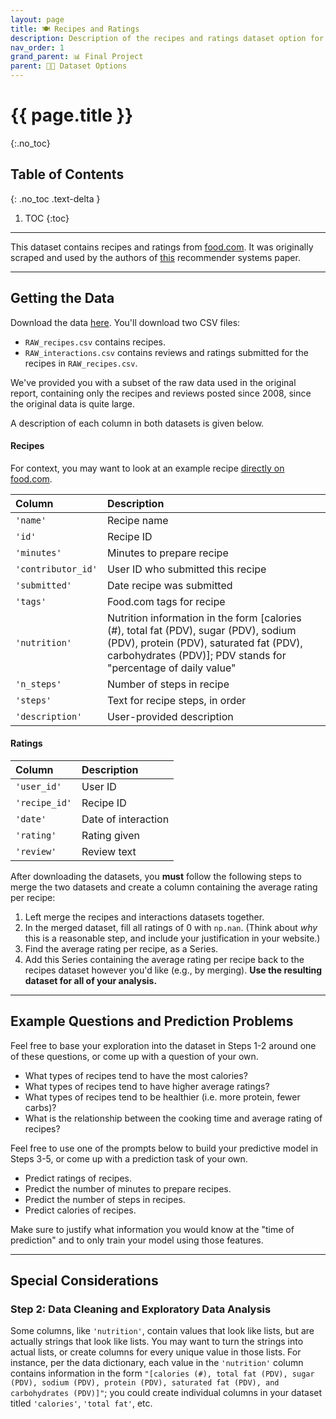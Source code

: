 ```yaml
---
layout: page
title: 🍽️ Recipes and Ratings
description: Description of the recipes and ratings dataset option for the Final Project.
nav_order: 1
grand_parent: 📊 Final Project
parent: 👨‍💻 Dataset Options
---
```


# {{ page.title }}
{:.no_toc}

## Table of Contents
{: .no_toc .text-delta }

1. TOC
{:toc}

---

This dataset contains recipes and ratings from [food.com](https://food.com). It was originally scraped and used by the authors of [this](https://cseweb.ucsd.edu/~jmcauley/pdfs/emnlp19c.pdf) recommender systems paper.

---

## Getting the Data

Download the data [here](https://drive.google.com/file/d/1kIbMz6jlhleiZ9_3QthmUnifoSds_2EI/view?usp=sharing). You'll download two CSV files:
- `RAW_recipes.csv` contains recipes.
- `RAW_interactions.csv` contains reviews and ratings submitted for the recipes in `RAW_recipes.csv`.

We've provided you with a subset of the raw data used in the original report, containing only the recipes and reviews posted since 2008, since the original data is quite large.

A description of each column in both datasets is given below.

#### Recipes

For context, you may want to look at an example recipe [directly on food.com](https://www.food.com/recipe/chickpea-and-fresh-tomato-toss-51631).

| Column         | Description                                                                                                                                       |
|:---------------|:--------------------------------------------------------------------------------------------------------------------------------------------------|
| `'name'`        | Recipe name                                                                                                                                       |
| `'id'`             | Recipe ID                                                                                                                                         |
| `'minutes'`        | Minutes to prepare recipe                                                                                                                         |
| `'contributor_id'` | User ID who submitted this recipe                                                                                                                 |
| `'submitted'`      | Date recipe was submitted                                                                                                                         |
| `'tags'`          | Food.com tags for recipe                                                                                                                          |
| `'nutrition'`      | Nutrition information in the form [calories (#), total fat (PDV), sugar (PDV), sodium (PDV), protein (PDV), saturated fat (PDV), carbohydrates (PDV)]; PDV stands for "percentage of daily value" |
| `'n_steps'`        | Number of steps in recipe                                                                                                                         |
| `'steps'`          | Text for recipe steps, in order                                                                                                                   |
| `'description'`    | User-provided description                                                                                                                         |

#### Ratings

| Column    | Description         |
|:----------|:--------------------|
| `'user_id'`   | User ID             |
| `'recipe_id'` | Recipe ID           |
| `'date'`      | Date of interaction |
| `'rating'`    | Rating given        |
| `'review'`    | Review text         |

After downloading the datasets, you **must** follow the following steps to merge the two datasets and create a column containing the average rating per recipe:
1. Left merge the recipes and interactions datasets together.
2. In the merged dataset, fill all ratings of 0 with `np.nan`. (Think about _why_ this is a reasonable step, and include your justification in your website.)
3. Find the average rating per recipe, as a Series.
4. Add this Series containing the average rating per recipe back to the recipes dataset however you'd like (e.g., by merging). **Use the resulting dataset for all of your analysis.**

---

## Example Questions and Prediction Problems

Feel free to base your exploration into the dataset in Steps 1-2 around one of these questions, or come up with a question of your own.

- What types of recipes tend to have the most calories?
- What types of recipes tend to have higher average ratings?
- What types of recipes tend to be healthier (i.e. more protein, fewer carbs)?
- What is the relationship between the cooking time and average rating of recipes?

Feel free to use one of the prompts below to build your predictive model in Steps 3-5, or come up with a prediction task of your own.

- Predict ratings of recipes.
- Predict the number of minutes to prepare recipes.
- Predict the number of steps in recipes.
- Predict calories of recipes.

Make sure to justify what information you would know at the "time of prediction" and to only train your model using those features.

---

## Special Considerations

### Step 2: Data Cleaning and Exploratory Data Analysis

Some columns, like `'nutrition'`, contain values that look like lists, but are actually strings that look like lists. You may want to turn the strings into actual lists, or create columns for every unique value in those lists. For instance, per the data dictionary, each value in the `'nutrition'` column contains information in the form `"[calories (#), total fat (PDV), sugar (PDV), sodium (PDV), protein (PDV), saturated fat (PDV), and carbohydrates (PDV)]"`; you could create individual columns in your dataset titled `'calories'`, `'total fat'`, etc.